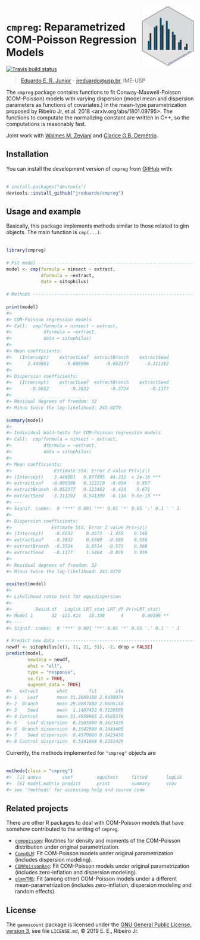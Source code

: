 
<!-- README.md is generated from README.Rmd. Please edit that file -->

<img src="man/figures/cmpreg_hex.png" align="right" height=160/ display="block">

# `cmpreg`: Reparametrized COM-Poisson Regression Models

[![Travis build
status](https://travis-ci.org/jreduardo/cmpreg.svg?branch=master)](https://travis-ci.org/jreduardo/cmpreg)

> [Eduardo E. R. Junior](http://leg.ufpr.br/~eduardojr) -
> <jreduardo@usp.br>, IME-USP

The `cmpreg` package contains functions to fit Conway-Maxwell-Poisson
(COM-Poisson) models with varying dispersion (model mean and dispersion
parameters as functions of covariates.) in the mean-type parametrization
proposed by Ribeiro Jr, et al. 2018 \<arxiv.org/abs/1801.09795\>. The
functions to computate the normalizing constant are written in C++, so
the computations is reasonably fast.

Joint work with [Walmes M. Zeviani](www.leg.ufpr.br/~walmes/) and
[Clarice G.B.
Demétrio](http://ce.esalq.usp.br/equipe/clarice-garcia-borges-demetrio).

## Installation

You can install the development version of `cmpreg` from
[GitHub](https://github.com/jreduardo/cmpreg) with:

``` r

# install.packages("devtools")
devtools::install_github("jreduardo/cmpreg")
```

## Usage and example

Basically, this package implements methods similar to those related to
glm objects. The main function is `cmp(...)`.

``` r

library(cmpreg)

# Fit model ------------------------------------------------------------
model <- cmp(formula = ninsect ~ extract,
             dformula = ~extract,
             data = sitophilus)

# Methods --------------------------------------------------------------

print(model)
#> 
#> COM-Poisson regression models
#> Call:  cmp(formula = ninsect ~ extract,
#>            dformula = ~extract,
#>            data = sitophilus)
#> 
#> Mean coefficients:
#>   (Intercept)    extractLeaf  extractBranch    extractSeed  
#>      3.449861      -0.006596      -0.052377      -3.311192  
#> 
#> Dispersion coefficients:
#>   (Intercept)    extractLeaf  extractBranch    extractSeed  
#>       -0.6652        -0.3832        -0.3724        -0.1177  
#> 
#> Residual degrees of freedom: 32
#> Minus twice the log-likelihood: 242.8279

summary(model)
#> 
#> Individual Wald-tests for COM-Poisson regression models
#> Call:  cmp(formula = ninsect ~ extract,
#>            dformula = ~extract,
#>            data = sitophilus)
#> 
#> Mean coefficients:
#>                Estimate Std. Error Z value Pr(>|z|)    
#> (Intercept)    3.449861   0.077995  44.232  < 2e-16 ***
#> extractLeaf   -0.006596   0.122210  -0.054    0.957    
#> extractBranch -0.052377   0.123462  -0.424    0.671    
#> extractSeed   -3.311192   0.541399  -6.116  9.6e-10 ***
#> ---
#> Signif. codes:  0 '***' 0.001 '**' 0.01 '*' 0.05 '.' 0.1 ' ' 1
#> 
#> Dispersion coefficients:
#>               Estimate Std. Error Z value Pr(>|z|)
#> (Intercept)    -0.6652     0.4573  -1.455    0.146
#> extractLeaf    -0.3832     0.6509  -0.589    0.556
#> extractBranch  -0.3724     0.6514  -0.572    0.568
#> extractSeed    -0.1177     1.5464  -0.076    0.939
#> 
#> Residual degrees of freedom: 32
#> Minus twice the log-likelihood: 242.8279

equitest(model)
#> 
#> Likelihood ratio test for equidispersion 
#> 
#>         Resid.df   Loglik LRT_stat LRT_df Pr(>LRT_stat)   
#> Model 1       32 -121.414   18.338      4       0.00106 **
#> ---
#> Signif. codes:  0 '***' 0.001 '**' 0.01 '*' 0.05 '.' 0.1 ' ' 1

# Predict new data -----------------------------------------------------
newdf <- sitophilus[c(1, 11, 21, 31), -2, drop = FALSE]
predict(model,
        newdata = newdf,
        what = "all",
        type = "response",
        se.fit = TRUE,
        augment_data = TRUE)
#>   extract       what        fit       ste
#> 1    Leaf       mean 31.2889190 2.9438074
#> 2  Branch       mean 29.8887880 2.8605146
#> 3    Seed       mean  1.1487432 0.3120589
#> 4 Control       mean 31.4959985 2.4565378
#> 5    Leaf dispersion  0.3505090 0.1623430
#> 6  Branch dispersion  0.3542998 0.1643400
#> 7    Seed dispersion  0.4570660 0.3423450
#> 8 Control dispersion  0.5141684 0.2351420
```

Currently, the methods implemented for `"cmpreg"` objects are

``` r

methods(class = "cmpreg")
#>  [1] anova        coef         equitest     fitted       logLik      
#>  [6] model.matrix predict      print        summary      vcov        
#> see '?methods' for accessing help and source code
```

## Related projects

There are other R packages to deal with COM-Poisson models that have
somehow contributed to the writing of `cmpreg`.

  - [`compoisson`](https://github.com/cran/compoisson): Routines for
    density and moments of the COM-Poisson distribution under original
    parametrization.
  - [`CompGLM`](https://github.com/jeffpollock9/CompGLM): Fit
    COM-Poisson models under original parametrization (includes
    dispersion modeling).
  - [`COMPoissonReg`](https://github.com/lotze/COMPoissonReg): Fit
    COM-Poisson models under original parametrization (includes
    zero-inflation and dispersion modeling).
  - [`glmmTMB`](https://github.com/glmmTMB/glmmTMB): Fit (among other)
    COM-Poisson models under a different mean-parametrization (includes
    zero-inflation, dispersion modeling and random effects).

## License

The `gammacount` package is licensed under the [GNU General Public
License, version 3](https://www.gnu.org/licenses/gpl-3.0.ht), see file
`LICENSE.md`, © 2019 E. E., Ribeiro Jr.

<!------------------------------------------- -->

<!-- Links -->
